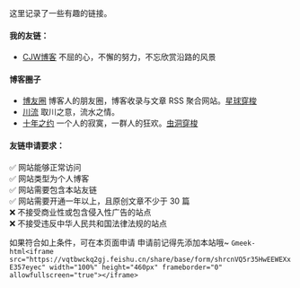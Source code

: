 这里记录了一些有趣的链接。

#### 我的友链：
-   [CJW博客](https://blog.freeblock.cn) 不屈的心，不懈的努力，不忘欣赏沿路的风景


#### 博客圈子
-   [博友圈](https://www.boyouquan.com/home) 博客人的朋友圈，博客收录与文章 RSS 聚合网站。[星球穿梭](https://www.boyouquan.com/planet-shuttle)
-   [川流](https://chuanliu.org/) 取川之意，流水之情。
-   [十年之约](https://www.foreverblog.cn/) 一个人的寂寞，一群人的狂欢。[虫洞穿梭](https://www.foreverblog.cn/go.html)

#### 友链申请要求：

✅ 网站能够正常访问  
✅ 网站类型为个人博客  
✅ 网站需要包含本站友链  
✅ 网站需要开通一年以上，且原创文章不少于 30 篇  
❌ 不接受商业性或包含侵入性广告的站点  
❌ 不接受违反中华人民共和国法律法规的站点

如果符合如上条件，可在本页面申请
申请前记得先添加本站哦~
`Gmeek-html<iframe src="https://vqtbwckq2gj.feishu.cn/share/base/form/shrcnVQ5r35HwEEWEXxE357eyec" width="100%" height="460px" frameborder="0" allowfullscreen="true"></iframe>`
